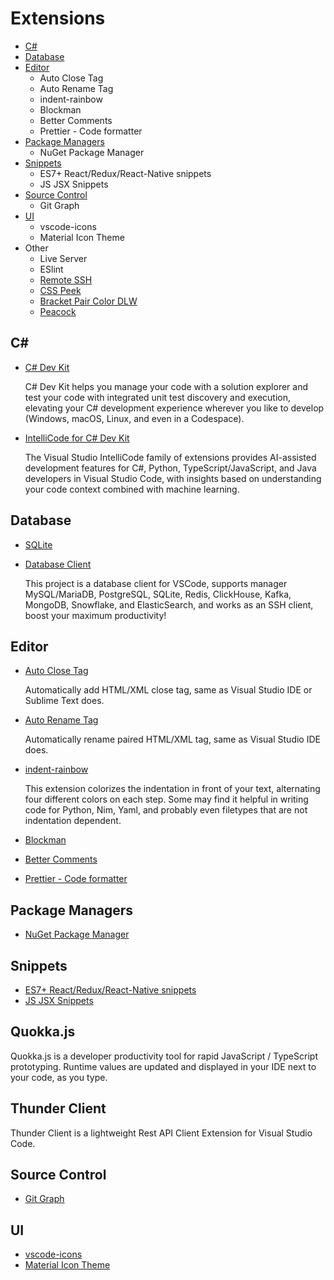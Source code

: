# Extensions
* [C#](#c)
* [Database](#database)
* [Editor](#editor)
  * Auto Close Tag
  * Auto Rename Tag
  * indent-rainbow
  * Blockman
  * Better Comments
  * Prettier - Code formatter
* [Package Managers](#package-managers)
  * NuGet Package Manager
* [Snippets](#snippets)
  * ES7+ React/Redux/React-Native snippets
  * JS JSX Snippets
* [Source Control](#source-control)
  * Git Graph
* [UI](#ui)
  * vscode-icons
  * Material Icon Theme
* Other
  * Live Server
  * ESlint
  * [Remote SSH](https://marketplace.visualstudio.com/items?itemName=ms-vscode-remote.remote-ssh-edit)
  * [CSS Peek](https://marketplace.visualstudio.com/items?itemName=pranaygp.vscode-css-peek)
  * [Bracket Pair Color DLW](https://marketplace.visualstudio.com/items?itemName=BracketPairColorDLW.bracket-pair-color-dlw)
  * [Peacock](https://marketplace.visualstudio.com/items?itemName=johnpapa.vscode-peacock)
## C#
* [C# Dev Kit](https://marketplace.visualstudio.com/items?itemName=ms-dotnettools.csdevkit)

  C# Dev Kit helps you manage your code with a solution explorer and test your code with integrated unit test discovery and execution, elevating your C# development experience wherever you like to develop (Windows, macOS, Linux, and even in a Codespace).

* [IntelliCode for C# Dev Kit](https://marketplace.visualstudio.com/items?itemName=ms-dotnettools.vscodeintellicode-csharp)

  The Visual Studio IntelliCode family of extensions provides AI-assisted development features for C#, Python, TypeScript/JavaScript, and Java developers in Visual Studio Code, with insights based on understanding your code context combined with machine learning.

## Database
* [SQLite](https://marketplace.visualstudio.com/items?itemName=alexcvzz.vscode-sqlite)
* [Database Client](https://marketplace.visualstudio.com/items?itemName=cweijan.vscode-database-client2)

  This project is a database client for VSCode, supports manager MySQL/MariaDB, PostgreSQL, SQLite, Redis, ClickHouse, Kafka, MongoDB, Snowflake, and ElasticSearch, and works as an SSH client, boost your maximum productivity!
  
## Editor
* [Auto Close Tag](https://marketplace.visualstudio.com/items?itemName=formulahendry.auto-close-tag)

  Automatically add HTML/XML close tag, same as Visual Studio IDE or Sublime Text does.
  
* [Auto Rename Tag](https://marketplace.visualstudio.com/items?itemName=formulahendry.auto-rename-tag)

  Automatically rename paired HTML/XML tag, same as Visual Studio IDE does.
  
* [indent-rainbow](https://marketplace.visualstudio.com/items?itemName=oderwat.indent-rainbow)

  This extension colorizes the indentation in front of your text, alternating four different colors on each step. Some may find it helpful in writing code for Python, Nim, Yaml, and probably even filetypes that are not indentation dependent.
  
* [Blockman](https://marketplace.visualstudio.com/items?itemName=leodevbro.blockman)
* [Better Comments](https://marketplace.visualstudio.com/items?itemName=aaron-bond.better-comments)
* [Prettier - Code formatter](https://marketplace.visualstudio.com/items?itemName=esbenp.prettier-vscode)
## Package Managers
* [NuGet Package Manager](https://marketplace.visualstudio.com/items?itemName=jmrog.vscode-nuget-package-manager)
## Snippets
* [ES7+ React/Redux/React-Native snippets](https://marketplace.visualstudio.com/items?itemName=dsznajder.es7-react-js-snippets)
* [JS JSX Snippets](https://marketplace.visualstudio.com/items?itemName=skyran.js-jsx-snippets)
## Quokka.js
Quokka.js is a developer productivity tool for rapid JavaScript / TypeScript prototyping. Runtime values are updated and displayed in your IDE next to your code, as you type.
## Thunder Client
Thunder Client is a lightweight Rest API Client Extension for Visual Studio Code.
## Source Control
* [Git Graph](https://marketplace.visualstudio.com/items?itemName=mhutchie.git-graph)
## UI
* [vscode-icons](https://marketplace.visualstudio.com/items?itemName=vscode-icons-team.vscode-icons)
* [Material Icon Theme](https://marketplace.visualstudio.com/items?itemName=PKief.material-icon-theme)
